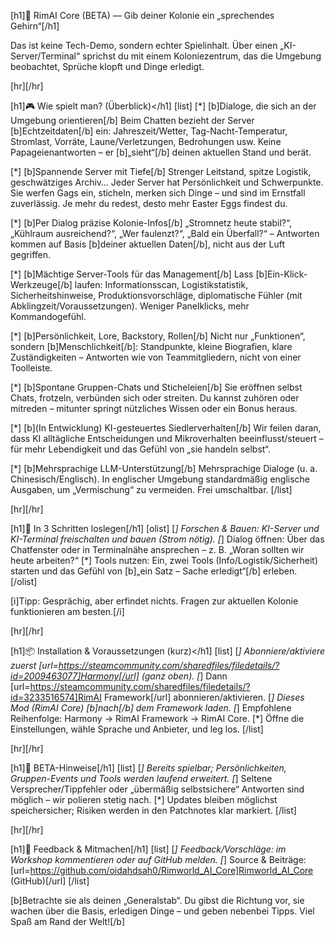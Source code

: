  [h1]🧠 RimAI Core (BETA) — Gib deiner Kolonie ein „sprechendes Gehirn“[/h1]

Das ist keine Tech-Demo, sondern echter Spielinhalt. Über einen „KI-Server/Terminal“ sprichst du mit einem Koloniezentrum, das die Umgebung beobachtet, Sprüche klopft und Dinge erledigt.

[hr][/hr]

[h1]🎮 Wie spielt man? (Überblick)</h1]
[list]
[*] [b]Dialoge, die sich an der Umgebung orientieren[/b]
	Beim Chatten bezieht der Server [b]Echtzeitdaten[/b] ein: Jahreszeit/Wetter, Tag-Nacht-Temperatur, Stromlast, Vorräte, Laune/Verletzungen, Bedrohungen usw. Keine Papageienantworten – er [b]„sieht“[/b] deinen aktuellen Stand und berät.

[*] [b]Spannende Server mit Tiefe[/b]
	Strenger Leitstand, spitze Logistik, geschwätziges Archiv… Jeder Server hat Persönlichkeit und Schwerpunkte. Sie werfen Gags ein, sticheln, merken sich Dinge – und sind im Ernstfall zuverlässig. Je mehr du redest, desto mehr Easter Eggs findest du.

[*] [b]Per Dialog präzise Kolonie-Infos[/b]
	„Stromnetz heute stabil?“, „Kühlraum ausreichend?“, „Wer faulenzt?“, „Bald ein Überfall?“ – Antworten kommen auf Basis [b]deiner aktuellen Daten[/b], nicht aus der Luft gegriffen.

[*] [b]Mächtige Server-Tools für das Management[/b]
	Lass [b]Ein-Klick-Werkzeuge[/b] laufen: Informationsscan, Logistikstatistik, Sicherheitshinweise, Produktionsvorschläge, diplomatische Fühler (mit Abklingzeit/Voraussetzungen). Weniger Panelklicks, mehr Kommandogefühl.

[*] [b]Persönlichkeit, Lore, Backstory, Rollen[/b]
	Nicht nur „Funktionen“, sondern [b]Menschlichkeit[/b]: Standpunkte, kleine Biografien, klare Zuständigkeiten – Antworten wie von Teammitgliedern, nicht von einer Toolleiste.

[*] [b]Spontane Gruppen-Chats und Sticheleien[/b]
	Sie eröffnen selbst Chats, frotzeln, verbünden sich oder streiten. Du kannst zuhören oder mitreden – mitunter springt nützliches Wissen oder ein Bonus heraus.

[*] [b](In Entwicklung) KI-gesteuertes Siedlerverhalten[/b]
	Wir feilen daran, dass KI alltägliche Entscheidungen und Mikroverhalten beeinflusst/steuert – für mehr Lebendigkeit und das Gefühl von „sie handeln selbst“.

[*] [b]Mehrsprachige LLM-Unterstützung[/b]
	Mehrsprachige Dialoge (u. a. Chinesisch/Englisch). In englischer Umgebung standardmäßig englische Ausgaben, um „Vermischung“ zu vermeiden. Frei umschaltbar.
[/list]

[hr][/hr]

[h1]🧭 In 3 Schritten loslegen[/h1]
[olist]
[*] Forschen & Bauen: KI-Server und KI-Terminal freischalten und bauen (Strom nötig).
[*] Dialog öffnen: Über das Chatfenster oder in Terminalnähe ansprechen – z. B. „Woran sollten wir heute arbeiten?“
[*] Tools nutzen: Ein, zwei Tools (Info/Logistik/Sicherheit) starten und das Gefühl von [b]„ein Satz – Sache erledigt“[/b] erleben.
[/olist]

[i]Tipp: Gesprächig, aber erfindet nichts. Fragen zur aktuellen Kolonie funktionieren am besten.[/i]

[hr][/hr]

[h1]📦 Installation & Voraussetzungen (kurz)</h1]
[list]
[*] Abonniere/aktiviere zuerst [url=https://steamcommunity.com/sharedfiles/filedetails/?id=2009463077]Harmony[/url] (ganz oben).
[*] Dann [url=https://steamcommunity.com/sharedfiles/filedetails/?id=3233516574]RimAI Framework[/url] abonnieren/aktivieren.
[*] Dieses Mod (RimAI Core) [b]nach[/b] dem Framework laden.
[*] Empfohlene Reihenfolge: Harmony → RimAI Framework → RimAI Core.
[*] Öffne die Einstellungen, wähle Sprache und Anbieter, und leg los.
[/list]

[hr][/hr]

[h1]🧪 BETA-Hinweise[/h1]
[list]
[*] Bereits spielbar; Persönlichkeiten, Gruppen-Events und Tools werden laufend erweitert.
[*] Seltene Versprecher/Tippfehler oder „übermäßig selbstsichere“ Antworten sind möglich – wir polieren stetig nach.
[*] Updates bleiben möglichst speichersicher; Risiken werden in den Patchnotes klar markiert.
[/list]

[hr][/hr]

[h1]🤝 Feedback & Mitmachen[/h1]
[list]
[*] Feedback/Vorschläge: im Workshop kommentieren oder auf GitHub melden.
[*] Source & Beiträge: [url=https://github.com/oidahdsah0/Rimworld_AI_Core]Rimworld_AI_Core (GitHub)[/url]
[/list]

[b]Betrachte sie als deinen „Generalstab“. Du gibst die Richtung vor, sie wachen über die Basis, erledigen Dinge – und geben nebenbei Tipps. Viel Spaß am Rand der Welt![/b]
